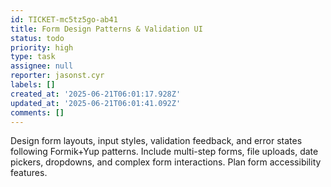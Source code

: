 ```yaml
---
id: TICKET-mc5tz5go-ab41
title: Form Design Patterns & Validation UI
status: todo
priority: high
type: task
assignee: null
reporter: jasonst.cyr
labels: []
created_at: '2025-06-21T06:01:17.928Z'
updated_at: '2025-06-21T06:01:41.092Z'
comments: []
---
```


Design form layouts, input styles, validation feedback, and error states following Formik+Yup patterns. Include multi-step forms, file uploads, date pickers, dropdowns, and complex form interactions. Plan form accessibility features.